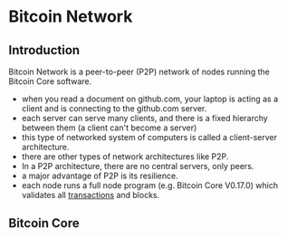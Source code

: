 # Bitcoin Network

## Introduction
Bitcoin Network is a peer-to-peer (P2P) network of nodes running the Bitcoin Core software.
- when you read a document on github.com, your laptop is acting as a client and is connecting to the github.com server.
- each server can serve many clients, and there is a fixed hierarchy between them (a client can't become a server)
- this type of networked system of computers is called a client-server architecture.
- there are other types of network architectures like P2P.
- In a P2P architecture, there are no central servers, only peers.
- a major advantage of P2P is its resilience.
- each node runs a full node program (e.g. Bitcoin Core V0.17.0) which validates all [transactions](bitcointx.md) and blocks.

## Bitcoin Core
